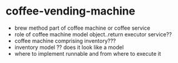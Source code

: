 # coffee-vending-machine

* brew method part of coffee machine or coffee service
* role of coffee machine model object..return executor service??
* coffee machine comprising inventory???
* inventory model ?? does it look like a model
* where to implement runnable and from where to execute it


